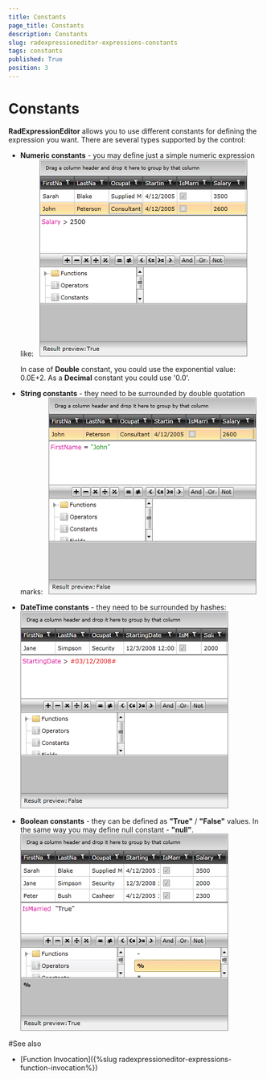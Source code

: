 ```yaml
---
title: Constants
page_title: Constants
description: Constants
slug: radexpressioneditor-expressions-constants
tags: constants
published: True
position: 3
---
```


# Constants

__RadExpressionEditor__ allows you to use different constants for defining the expression you want. There are several types supported by the control:

* __Numeric constants__ - you may define just a simple numeric expression like:
        
![](images/RadExpressionEditor_NumericConstants.png)

	In case of __Double__ constant, you could use the exponential value: 0.0E+2. As a __Decimal__ constant you could use '0.0'. 

* __String constants__ - they need to be surrounded by double quotation marks:
        
![](images/RadExpressionEditor_StringConstants.png)


* __DateTime constants__ - they need to be surrounded by hashes:
         
![](images/RadExpressionEditor_DataTimeConstants.png)


* __Boolean constants__ - they can be defined as __"True"__ / __"False"__ values. In the same way you may define null constant - __"null"__.
         
![](images/RadExpressionEditor_BooleanConstants.png)

#See also

* [Function Invocation]({%slug radexpressioneditor-expressions-function-invocation%})




